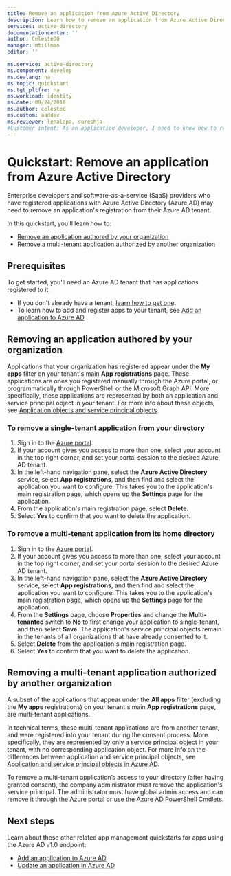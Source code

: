 ```yaml
---
title: Remove an application from Azure Active Directory 
description: Learn how to remove an application from Azure Active Directory (Azure AD).
services: active-directory
documentationcenter: ''
author: CelesteDG
manager: mtillman
editor: ''

ms.service: active-directory
ms.component: develop
ms.devlang: na
ms.topic: quickstart
ms.tgt_pltfrm: na
ms.workload: identity
ms.date: 09/24/2018
ms.author: celested
ms.custom: aaddev
ms.reviewer: lenalepa, sureshja
#Customer intent: As an application developer, I need to know how to remove my application from Azure Active Directory.
---
```


# Quickstart: Remove an application from Azure Active Directory

Enterprise developers and software-as-a-service (SaaS) providers who have registered applications with Azure Active Directory (Azure AD) may need to remove an application's registration from their Azure AD tenant.

In this quickstart, you'll learn how to:

* [Remove an application authored by your organization](#removing-an-application-authored-by-your-organization)
* [Remove a multi-tenant application authorized by another organization](#removing-a-multi-tenant-application-authorized-by-another-organization)

## Prerequisites

To get started, you'll need an Azure AD tenant that has applications registered to it.

* If you don't already have a tenant, [learn how to get one](quickstart-create-new-tenant.md).
* To learn how to add and register apps to your tenant, see [Add an application to Azure AD](quickstart-v1-integrate-apps-with-azure-ad.md).

## Removing an application authored by your organization

Applications that your organization has registered appear under the **My apps** filter on your tenant's main **App registrations** page. These applications are ones you registered manually through the Azure portal, or programmatically through PowerShell or the Microsoft Graph API. More specifically, these applications are represented by both an application and service principal object in your tenant. For more info about these objects, see [Application objects and service principal objects](app-objects-and-service-principals.md).

### To remove a single-tenant application from your directory

1. Sign in to the [Azure portal](https://portal.azure.com).
1. If your account gives you access to more than one, select your account in the top right corner, and set your portal session to the desired Azure AD tenant.
1. In the left-hand navigation pane, select the **Azure Active Directory** service, select **App registrations**, and then find and select the application you want to configure.
    This takes you to the application's main registration page, which opens up the **Settings** page for the application.
1. From the application's main registration page, select **Delete**.
1. Select **Yes** to confirm that you want to delete the application.

### To remove a multi-tenant application from its home directory

1. Sign in to the [Azure portal](https://portal.azure.com).
1. If your account gives you access to more than one, select your account in the top right corner, and set your portal session to the desired Azure AD tenant.
1. In the left-hand navigation pane, select the **Azure Active Directory** service, select **App registrations**, and then find and select the application you want to configure.
    This takes you to the application's main registration page, which opens up the **Settings** page for the application.
1. From the **Settings** page, choose **Properties** and change the **Multi-tenanted** switch to **No** to first change your application to single-tenant, and then select **Save**.
    The application's service principal objects remain in the tenants of all organizations that have already consented to it.
1. Select **Delete** from the application's main registration page.
1. Select **Yes** to confirm that you want to delete the application.

## Removing a multi-tenant application authorized by another organization

A subset of the applications that appear under the **All apps** filter (excluding the **My apps** registrations) on your tenant's main **App registrations** page, are multi-tenant applications.

In technical terms, these multi-tenant applications are from another tenant, and were registered into your tenant during the consent process. More specifically, they are represented by only a service principal object in your tenant, with no corresponding application object. For more info on the differences between application and service principal objects, see [Application and service principal objects in Azure AD](app-objects-and-service-principals.md).

To remove a multi-tenant application’s access to your directory (after having granted consent), the company administrator must remove the application's service principal. The administrator must have global admin access and can remove it through the Azure portal or use the [Azure AD PowerShell Cmdlets](http://go.microsoft.com/fwlink/?LinkId=294151).

## Next steps

Learn about these other related app management quickstarts for apps using the Azure AD v1.0 endpoint:

- [Add an application to Azure AD](quickstart-v1-integrate-apps-with-azure-ad.md)
- [Update an application in Azure AD](quickstart-v1-update-azure-ad-app.md)
